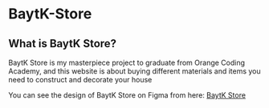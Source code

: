 # BaytK-Store

## What is BaytK Store?
BaytK Store is my masterpiece project to graduate from Orange Coding Academy, and this website is about buying different materials and items you need to construct and decorate your house

You can see the design of BaytK Store on Figma from here: [BaytK Store](https://www.figma.com/design/DIaFmvWz22e95S91xf0rha/Untitled?node-id=0-1&t=uXWYeZjlGYIwxGhl-0)

